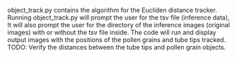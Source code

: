 object_track.py contains the algorithm for the Eucliden distance tracker. 
Running object_track.py will prompt the user for the tsv file (inference data), 
It will also prompt the user for the directory of the inference images (original images) with or without the tsv file inside. 
The code will run and display output images with the positions of the pollen grains and tube tips tracked. 
TODO: Verify the distances between the tube tips and pollen grain objects. 
